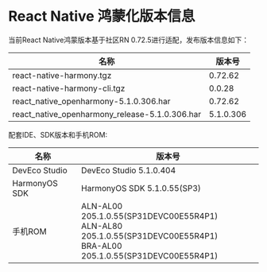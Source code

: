 # React Native 鸿蒙化版本信息

当前React Native鸿蒙版本基于社区RN 0.72.5进行适配，发布版本信息如下：

| 名称                          | 版本号                            |
| ----------------------------- | -------------------------------|
| react-native-harmony.tgz        | 0.72.62 |
| react-native-harmony-cli.tgz    | 0.0.28 |
| react_native_openharmony-5.1.0.306.har                          | 0.72.62 |
| react_native_openharmony_release-5.1.0.306.har                  | 5.1.0.306 |

配套IDE、SDK版本和手机ROM:

| 名称                          | 版本号                            |
| ----------------------------- | -------------------------------|
| DevEco Studio     | DevEco Studio 5.1.0.404 |
| HarmonyOS SDK     | HarmonyOS SDK 5.1.0.55(SP3) |
| 手机ROM           | ALN-AL00 205.1.0.55(SP31DEVC00E55R4P1) <br> ALN-AL80 205.1.0.55(SP31DEVC00E55R4P1) <br> BRA-AL00 205.1.0.55(SP31DEVC00E55R4P1) |